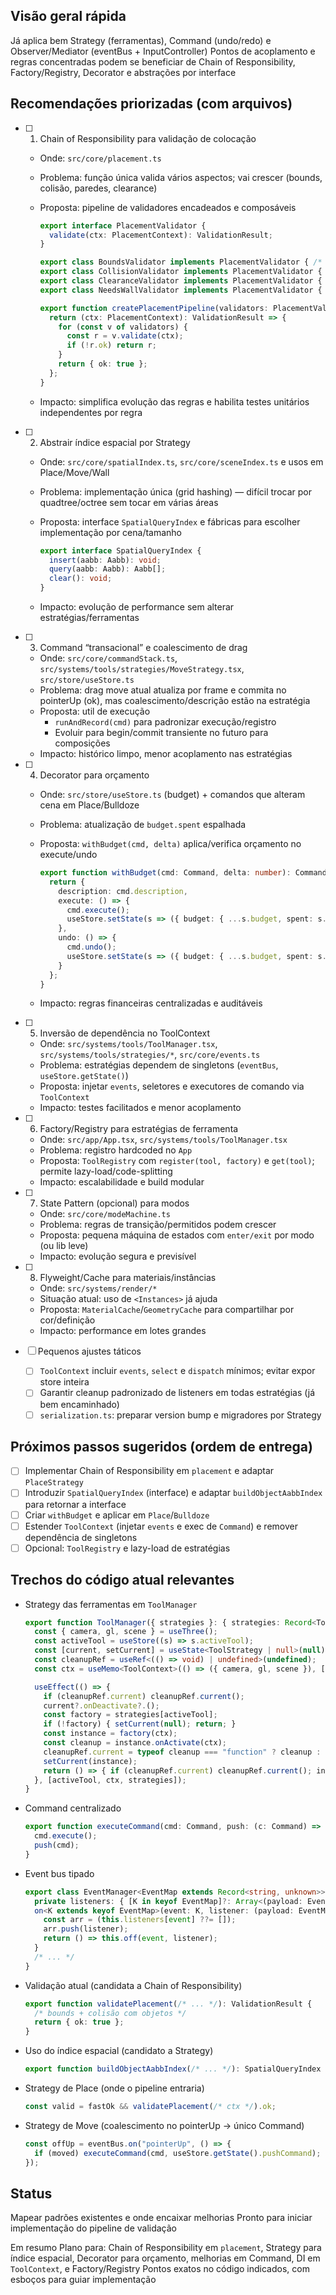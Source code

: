  ## Visão geral rápida
   Já aplica bem Strategy (ferramentas), Command (undo/redo) e Observer/Mediator (eventBus + InputController)
   Pontos de acoplamento e regras concentradas podem se beneficiar de Chain of Responsibility, Factory/Registry, Decorator e abstrações por interface

## Recomendações priorizadas (com arquivos)
   - [ ] 1) Chain of Responsibility para validação de colocação
     - Onde: `src/core/placement.ts`
     - Problema: função única valida vários aspectos; vai crescer (bounds, colisão, paredes, clearance)
     - Proposta: pipeline de validadores encadeados e composáveis
       
       ```ts
       export interface PlacementValidator {
         validate(ctx: PlacementContext): ValidationResult;
       }

       export class BoundsValidator implements PlacementValidator { /* ... */ }
       export class CollisionValidator implements PlacementValidator { /* usa índice */ }
       export class ClearanceValidator implements PlacementValidator { /* opcional */ }
       export class NeedsWallValidator implements PlacementValidator { /* portas/janelas */ }

       export function createPlacementPipeline(validators: PlacementValidator[]) {
         return (ctx: PlacementContext): ValidationResult => {
           for (const v of validators) {
             const r = v.validate(ctx);
             if (!r.ok) return r;
           }
           return { ok: true };
         };
       }
       ```
     - Impacto: simplifica evolução das regras e habilita testes unitários independentes por regra

   - [ ] 2) Abstrair índice espacial por Strategy
     - Onde: `src/core/spatialIndex.ts`, `src/core/sceneIndex.ts` e usos em Place/Move/Wall
     - Problema: implementação única (grid hashing) — difícil trocar por quadtree/octree sem tocar em várias áreas
     - Proposta: interface `SpatialQueryIndex` e fábricas para escolher implementação por cena/tamanho
       
       ```ts
       export interface SpatialQueryIndex {
         insert(aabb: Aabb): void;
         query(aabb: Aabb): Aabb[];
         clear(): void;
       }
       ```
     - Impacto: evolução de performance sem alterar estratégias/ferramentas

   - [ ] 3) Command “transacional” e coalescimento de drag
     - Onde: `src/core/commandStack.ts`, `src/systems/tools/strategies/MoveStrategy.tsx`, `src/store/useStore.ts`
     - Problema: drag move atual atualiza por frame e commita no pointerUp (ok), mas coalescimento/descrição estão na estratégia
     - Proposta: util de execução
       - `runAndRecord(cmd)` para padronizar execução/registro
       - Evoluir para begin/commit transiente no futuro para composições
     - Impacto: histórico limpo, menor acoplamento nas estratégias

   - [ ] 4) Decorator para orçamento
     - Onde: `src/store/useStore.ts` (budget) + comandos que alteram cena em Place/Bulldoze
     - Problema: atualização de `budget.spent` espalhada
     - Proposta: `withBudget(cmd, delta)` aplica/verifica orçamento no execute/undo
       
       ```ts
       export function withBudget(cmd: Command, delta: number): Command {
         return {
           description: cmd.description,
           execute: () => {
             cmd.execute();
             useStore.setState(s => ({ budget: { ...s.budget, spent: s.budget.spent + delta }}));
           },
           undo: () => {
             cmd.undo();
             useStore.setState(s => ({ budget: { ...s.budget, spent: s.budget.spent - delta }}));
           }
         };
       }
       ```
     - Impacto: regras financeiras centralizadas e auditáveis

   - [ ] 5) Inversão de dependência no ToolContext
     - Onde: `src/systems/tools/ToolManager.tsx`, `src/systems/tools/strategies/*`, `src/core/events.ts`
     - Problema: estratégias dependem de singletons (`eventBus`, `useStore.getState()`)
     - Proposta: injetar `events`, seletores e executores de comando via `ToolContext`
     - Impacto: testes facilitados e menor acoplamento

   - [ ] 6) Factory/Registry para estratégias de ferramenta
     - Onde: `src/app/App.tsx`, `src/systems/tools/ToolManager.tsx`
     - Problema: registro hardcoded no `App`
     - Proposta: `ToolRegistry` com `register(tool, factory)` e `get(tool)`; permite lazy-load/code-splitting
     - Impacto: escalabilidade e build modular

   - [ ] 7) State Pattern (opcional) para modos
     - Onde: `src/core/modeMachine.ts`
     - Problema: regras de transição/permitidos podem crescer
     - Proposta: pequena máquina de estados com `enter/exit` por modo (ou lib leve)
     - Impacto: evolução segura e previsível

   - [ ] 8) Flyweight/Cache para materiais/instâncias
     - Onde: `src/systems/render/*`
     - Situação atual: uso de `<Instances>` já ajuda
     - Proposta: `MaterialCache`/`GeometryCache` para compartilhar por cor/definição
     - Impacto: performance em lotes grandes

 - [ ] Pequenos ajustes táticos
   - [ ] `ToolContext` incluir `events`, `select` e `dispatch` mínimos; evitar expor store inteira
   - [ ] Garantir cleanup padronizado de listeners em todas estratégias (já bem encaminhado)
   - [ ] `serialization.ts`: preparar version bump e migradores por Strategy

 ## Próximos passos sugeridos (ordem de entrega)
   - [ ] Implementar Chain of Responsibility em `placement` e adaptar `PlaceStrategy`
   - [ ] Introduzir `SpatialQueryIndex` (interface) e adaptar `buildObjectAabbIndex` para retornar a interface
   - [ ] Criar `withBudget` e aplicar em `Place`/`Bulldoze`
   - [ ] Estender `ToolContext` (injetar `events` e exec de `Command`) e remover dependência de singletons
   - [ ] Opcional: `ToolRegistry` e lazy-load de estratégias

 ## Trechos do código atual relevantes
   - Strategy das ferramentas em `ToolManager`
     
     ```ts
     export function ToolManager({ strategies }: { strategies: Record<Tool, StrategyFactory> }) {
       const { camera, gl, scene } = useThree();
       const activeTool = useStore((s) => s.activeTool);
       const [current, setCurrent] = useState<ToolStrategy | null>(null);
       const cleanupRef = useRef<(() => void) | undefined>(undefined);
       const ctx = useMemo<ToolContext>(() => ({ camera, gl, scene }), [camera, gl, scene]);

       useEffect(() => {
         if (cleanupRef.current) cleanupRef.current();
         current?.onDeactivate?.();
         const factory = strategies[activeTool];
         if (!factory) { setCurrent(null); return; }
         const instance = factory(ctx);
         const cleanup = instance.onActivate(ctx);
         cleanupRef.current = typeof cleanup === "function" ? cleanup : undefined;
         setCurrent(instance);
         return () => { if (cleanupRef.current) cleanupRef.current(); instance.onDeactivate?.(); };
       }, [activeTool, ctx, strategies]);
     }
     ```

   - Command centralizado
     
     ```ts
     export function executeCommand(cmd: Command, push: (c: Command) => void): void {
       cmd.execute();
       push(cmd);
     }
     ```

   - Event bus tipado
     
     ```ts
     export class EventManager<EventMap extends Record<string, unknown>> {
       private listeners: { [K in keyof EventMap]?: Array<(payload: EventMap[K]) => void> } = {};
       on<K extends keyof EventMap>(event: K, listener: (payload: EventMap[K]) => void): Unsubscribe {
         const arr = (this.listeners[event] ??= []);
         arr.push(listener);
         return () => this.off(event, listener);
       }
       /* ... */
     }
     ```

   - Validação atual (candidata a Chain of Responsibility)
     
     ```ts
     export function validatePlacement(/* ... */): ValidationResult {
       /* bounds + colisão com objetos */
       return { ok: true };
     }
     ```

   - Uso do índice espacial (candidato a Strategy)
     
     ```ts
     export function buildObjectAabbIndex(/* ... */): SpatialQueryIndex { /* ... */ }
     ```

   - Strategy de Place (onde o pipeline entraria)
     
     ```ts
     const valid = fastOk && validatePlacement(/* ctx */).ok;
     ```

   - Strategy de Move (coalescimento no pointerUp → único Command)
     
     ```ts
     const offUp = eventBus.on("pointerUp", () => {
       if (moved) executeCommand(cmd, useStore.getState().pushCommand);
     });
     ```

 ## Status
   Mapear padrões existentes e onde encaixar melhorias
   Pronto para iniciar implementação do pipeline de validação

 Em resumo
   Plano para: Chain of Responsibility em `placement`, Strategy para índice espacial, Decorator para orçamento, melhorias em Command, DI em `ToolContext`, e Factory/Registry
   Pontos exatos no código indicados, com esboços para guiar implementação
   
